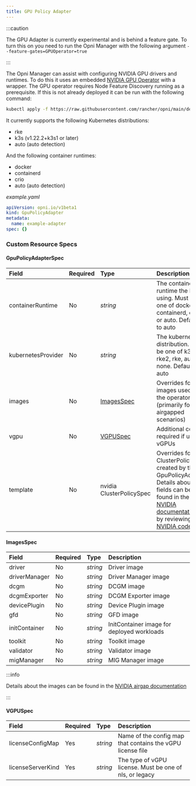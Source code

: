 ```yaml
---
title: GPU Policy Adapter
---
```


:::caution

The GPU Adapter is currently experimental and is behind a feature gate.  To turn this on you need to run the Opni Manager with the following argument `--feature-gates=GPUOperator=true`

:::

The Opni Manager can assist with configuring NVIDIA GPU drivers and runtimes.  To do this it uses an embedded [NVIDIA GPU Operator](https://github.com/NVIDIA/gpu-operator) with a wrapper.  The GPU operator requires Node Feature Discovery running as a prerequisite.  If this is not already deployed it can be run with the following command:
```bash
kubectl apply -f https://raw.githubusercontent.com/rancher/opni/main/deploy/examples/nfd_aio.yaml
```

It currently supports the following Kubernetes distributions:

- rke
- k3s (v1.22.2+k3s1 or later)
- auto (auto detection)

And the following container runtimes:

- docker
- containerd
- crio
- auto (auto detection)

*example.yaml*
```yaml
apiVersion: opni.io/v1beta1
kind: GpuPolicyAdapter
metadata:
  name: example-adapter
spec: {}
```

### Custom Resource Specs

#### GpuPolicyAdapterSpec

| Field | Required | Type | Description |
|:------|:---------|:-----|:------------|
| containerRuntime | No | *string* | The container runtime the host is using.  Must be one of docker, containerd, crio, or auto.  Defaults to auto |
| kubernetesProvider | No | *string* | The kubernetes distribution.  Must be one of k3s, rke2, rke, auto, or none.  Defaults to auto |
| images | No | [ImagesSpec](#imagesspec) | Overrides for the images used by the operator (primarily for airgapped scenarios) |
| vgpu | No | [VGPUSpec](#vgpuspec) | Additional config required if using vGPUs |
| template | No | nvidia ClusterPolicySpec | Overrides for the ClusterPolicy created by the GpuPolicyAdapter.  Details about the fields can be found in the [NVIDIA documentation](https://docs.nvidia.com/datacenter/cloud-native/gpu-operator/getting-started.html) or by reviewing the [NVIDIA code](https://github.com/NVIDIA/gpu-operator/blob/master/api/v1/clusterpolicy_types.go) |

#### ImagesSpec

| Field | Required | Type | Description |
|:------|:---------|:-----|:------------|
| driver | No | *string* | Driver image |
| driverManager | No | *string* | Driver Manager image |
| dcgm | No | *string* | DCGM image |
| dcgmExporter | No | *string* | DCGM Exporter image |
| devicePlugin | No | *string* | Device Plugin image |
| gfd | No | *string* | GFD image |
| initContainer | No | *string* | InitContainer image for deployed workloads |
| toolkit | No | *string* | Toolkit image |
| validator | No | *string* | Validator image |
| migManager | No | *string* | MIG Manager image |

:::info

Details about the images can be found in the [NVIDIA airgap documentation](https://docs.nvidia.com/datacenter/cloud-native/gpu-operator/appendix.html#install-gpu-operator-in-air-gapped-environments)

:::

#### VGPUSpec

| Field | Required | Type | Description |
|:------|:---------|:-----|:------------|
| licenseConfigMap | Yes | *string* | Name of the config map that contains the vGPU license file |
| licenseServerKind | Yes | *string* | The type of vGPU license.  Must be one of nls, or legacy |